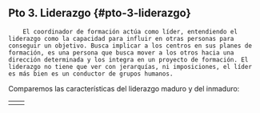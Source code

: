 ## Pto 3\. Liderazgo {#pto-3-liderazgo}

        El coordinador de formación actúa como líder, entendiendo el liderazgo como la capacidad para influir en otras personas para conseguir un objetivo. Busca implicar a los centros en sus planes de formación, es una persona que busca mover a los otros hacia una dirección determinada y los integra en un proyecto de formación. El liderazgo no tiene que ver con jerarquías, ni imposiciones, el líder es más bien es un conductor de grupos humanos.

Comparemos las características del liderazgo maduro y del inmaduro:

|  |  |
| --- | --- |
|  |  |